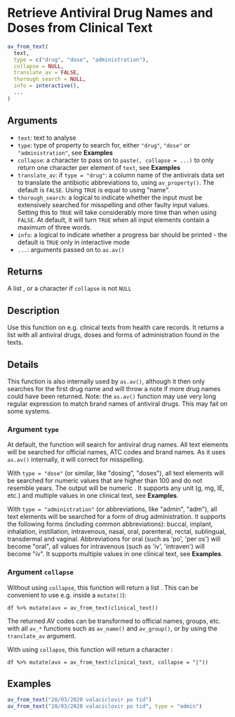 # Retrieve Antiviral Drug Names and Doses from Clinical Text

```r
av_from_text(
  text,
  type = c("drug", "dose", "administration"),
  collapse = NULL,
  translate_av = FALSE,
  thorough_search = NULL,
  info = interactive(),
  ...
)
```

## Arguments

- `text`: text to analyse
- `type`: type of property to search for, either `"drug"`, `"dose"` or `"administration"`, see **Examples**
- `collapse`: a character to pass on to `paste(, collapse = ...)` to only return one character per element of `text`, see **Examples**
- `translate_av`: if `type = "drug"`: a column name of the antivirals data set to translate the antibiotic abbreviations to, using `av_property()`. The default is `FALSE`. Using `TRUE` is equal to using "name".
- `thorough_search`: a logical to indicate whether the input must be extensively searched for misspelling and other faulty input values. Setting this to `TRUE` will take considerably more time than when using `FALSE`. At default, it will turn `TRUE` when all input elements contain a maximum of three words.
- `info`: a logical to indicate whether a progress bar should be printed - the default is `TRUE` only in interactive mode
- `...`: arguments passed on to `as.av()`

## Returns

A list , or a character if `collapse` is not `NULL`

## Description

Use this function on e.g. clinical texts from health care records. It returns a list with all antiviral drugs, doses and forms of administration found in the texts.

## Details

This function is also internally used by `as.av()`, although it then only searches for the first drug name and will throw a note if more drug names could have been returned. Note: the `as.av()` function may use very long regular expression to match brand names of antiviral drugs. This may fail on some systems.

### Argument `type`

 At default, the function will search for antiviral drug names. All text elements will be searched for official names, ATC codes and brand names. As it uses `as.av()` internally, it will correct for misspelling.

With `type = "dose"` (or similar, like "dosing", "doses"), all text elements will be searched for numeric values that are higher than 100 and do not resemble years. The output will be numeric . It supports any unit (g, mg, IE, etc.) and multiple values in one clinical text, see **Examples**.

With `type = "administration"` (or abbreviations, like "admin", "adm"), all text elements will be searched for a form of drug administration. It supports the following forms (including common abbreviations): buccal, implant, inhalation, instillation, intravenous, nasal, oral, parenteral, rectal, sublingual, transdermal and vaginal. Abbreviations for oral (such as 'po', 'per os') will become "oral", all values for intravenous (such as 'iv', 'intraven') will become "iv". It supports multiple values in one clinical text, see **Examples**.

### Argument `collapse`

 Without using `collapse`, this function will return a list . This can be convenient to use e.g. inside a `mutate()`):


`df %>% mutate(avx = av_from_text(clinical_text))`

The returned AV codes can be transformed to official names, groups, etc. with all `av_*` functions such as `av_name()` and `av_group()`, or by using the `translate_av` argument.

With using `collapse`, this function will return a character :


`df %>% mutate(avx = av_from_text(clinical_text, collapse = "|"))`

## Examples

```r
av_from_text("28/03/2020 valaciclovir po tid")
av_from_text("28/03/2020 valaciclovir po tid", type = "admin")
```



